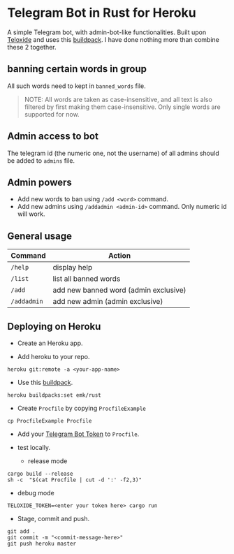 # Telegram Bot in Rust for Heroku

A simple Telegram bot, with admin-bot-like functionalities. Built upon [Teloxide](https://github.com/teloxide/teloxide) and uses this [buildpack](https://github.com/emk/heroku-buildpack-rust). I have done nothing more than combine these 2 together.

## banning certain words in group

All such words need to kept in `banned_words` file.
> NOTE: All words are taken as case-insensitive, and all text is also filtered by first making them case-insensitive. Only single words are supported for now.

## Admin access to bot

The telegram id (the numeric one, not the username) of all admins should be added to `admins` file.

## Admin powers

- Add new words to ban using `/add <word>` command.
- Add new admins using `/addadmin <admin-id>` command. Only numeric id will work.

## General usage

| Command     | Action                                |
|-------------|---------------------------------------|
| `/help`     | display help                          |
| `/list`     | list all banned words                 |
| `/add`      | add new banned word (admin exclusive) |
| `/addadmin` | add new admin (admin exclusive)       |

## Deploying on Heroku

- Create an Heroku app.

- Add heroku to your repo.
```
heroku git:remote -a <your-app-name>
```

- Use this [buildpack](https://github.com/emk/heroku-buildpack-rust).
```
heroku buildpacks:set emk/rust
```

- Create `Procfile` by copying `ProcfileExample`
```
cp ProcfileExample Procfile
```

- Add your [Telegram Bot Token](https://core.telegram.org/bots#3-how-do-i-create-a-bot) to `Procfile`.

- test locally.
  * release mode
```
cargo build --release
sh -c  "$(cat Procfile | cut -d ':' -f2,3)"
```
  * debug mode
```
TELOXIDE_TOKEN=<enter your token here> cargo run
```

- Stage, commit and push.
```
git add .
git commit -m "<commit-message-here>"
git push heroku master
```
